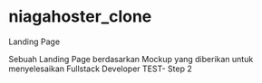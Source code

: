 # niagahoster_clone
Landing Page

Sebuah Landing Page berdasarkan Mockup yang diberikan untuk menyelesaikan Fullstack Developer TEST- Step 2
